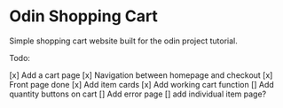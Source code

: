 # Odin Shopping Cart

Simple shopping cart website built for the odin project tutorial.

Todo:

[x] Add a cart page
[x] Navigation between homepage and checkout
[x] Front page done
[x] Add item cards
[x] Add working cart function
[] Add quantity buttons on cart
[] Add error page
[] add individual item page? 